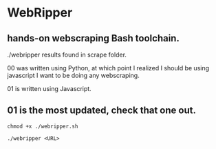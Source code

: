 # WebRipper
## hands-on webscraping Bash toolchain.
./webripper <URL>  results found in scrape folder.
  
00 was written using Python, at which point I realized I should be using javascript I want to be doing any webscraping.
  
01 is written using Javascript.

## 01 is the most updated, check that one out.
``
chmod +x ./webripper.sh
``
  
``
./webripper <URL>
``
